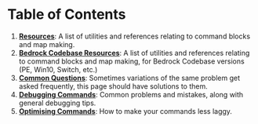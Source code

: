 # Table of Contents

1. **[Resources](/wiki/resources)**: A list of utilities and references relating to command blocks and map making.
1. **[Bedrock Codebase Resources](/wiki/bcresources)**: A list of utilities and references relating to command blocks and map making, for Bedrock Codebase versions (PE, Win10, Switch, etc.)
1. **[Common Questions](/wiki/questions)**: Sometimes variations of the same problem get asked frequently, this page should have solutions to them.
1. **[Debugging Commands](/wiki/debugging)**: Common problems and mistakes, along with general debugging tips.
1. **[Optimising Commands](/wiki/optimising)**: How to make your commands less laggy.